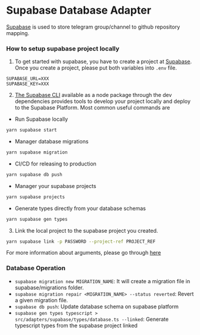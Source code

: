 # Supabase Database Adapter

[Supabase](https://supabase.com/) is used to store telegram group/channel to github repository mapping.

### How to setup supabase project locally

1. To get started with supabase, you have to create a project at [Supabase](https://supabase.com/).
   Once you create a project, please put both variables into `.env` file.

```
SUPABASE_URL=XXX
SUPABASE_KEY=XXX
```

2.  [The Supabase CLI](https://supabase.com/docs/guides/resources/supabase-cli) available as a node package through the dev dependencies provides tools to develop your project locally and deploy to the Supabase Platform.
    Most common useful commands are

- Run Supabase locally

```sh
yarn supabase start
```

- Manager database migrations

```sh
yarn supabase migration
```

- CI/CD for releasing to production

```sh
yarn supabase db push
```

- Manager your supabase projects

```sh
yarn supabase projects
```

- Generate types directly from your database schemas

```sh
yarn supabase gen types
```

3. Link the local project to the supabase project you created.

```sh
yarn supabase link -p PASSWORD --project-ref PROJECT_REF
```

For more information about arguments, please go through [here](https://supabase.com/docs/reference/cli/supabase-link)

### Database Operation

- `supabase migration new MIGRATION_NAME`: It will create a migration file in supabase/migrations folder.
- `supabase migration repair <MIGRATION_NAME> --status reverted`: Revert a given migration file.
- `supabase db push`: Update database schema on supabase platform
- `supabase gen types typescript > src/adapters/supabase/types/database.ts --linked`: Generate typescript types from the supabase project linked
